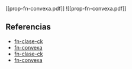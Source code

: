 [[prop-fn-convexa.pdf]]
![[prop-fn-convexa.pdf]]

## Referencias
- [fn-clase-ck](./fn-clase-ck.md)
- [fn-convexa](./fn-convexa.md)
- [fn-clase-ck](./fn-clase-ck.md)
- [fn-convexa](./fn-convexa.md)
